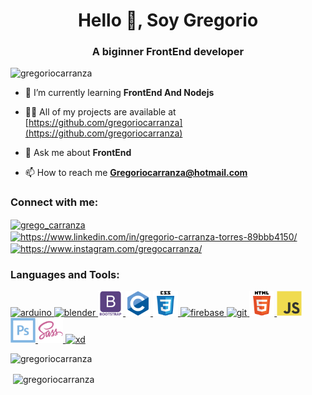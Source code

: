 <h1 align="center">Hello 👋, Soy Gregorio</h1>
<h3 align="center">A biginner FrontEnd developer</h3>

<p align="left"> <img src="https://komarev.com/ghpvc/?username=gregoriocarranza&label=Profile%20views&color=0e75b6&style=flat" alt="gregoriocarranza" /> </p>

- 🌱 I’m currently learning **FrontEnd And Nodejs**

- 👨‍💻 All of my projects are available at [https://github.com/gregoriocarranza](https://github.com/gregoriocarranza)

- 💬 Ask me about **FrontEnd**

- 📫 How to reach me **Gregoriocarranza@hotmail.com**

<h3 align="left">Connect with me:</h3>
<p align="left">
<a href="https://twitter.com/grego_carranza" target="blank"><img align="center" src="https://raw.githubusercontent.com/rahuldkjain/github-profile-readme-generator/master/src/images/icons/Social/twitter.svg" alt="grego_carranza" height="30" width="40" /></a>
<a href="https://linkedin.com/in/https://www.linkedin.com/in/gregorio-carranza-torres-89bbb4150/" target="blank"><img align="center" src="https://raw.githubusercontent.com/rahuldkjain/github-profile-readme-generator/master/src/images/icons/Social/linked-in-alt.svg" alt="https://www.linkedin.com/in/gregorio-carranza-torres-89bbb4150/" height="30" width="40" /></a>
<a href="https://instagram.com/https://www.instagram.com/gregocarranza/" target="blank"><img align="center" src="https://raw.githubusercontent.com/rahuldkjain/github-profile-readme-generator/master/src/images/icons/Social/instagram.svg" alt="https://www.instagram.com/gregocarranza/" height="30" width="40" /></a>
</p>

<h3 align="left">Languages and Tools:</h3>
<p align="left"> <a href="https://www.arduino.cc/" target="_blank"> <img src="https://cdn.worldvectorlogo.com/logos/arduino-1.svg" alt="arduino" width="40" height="40"/> </a> <a href="https://www.blender.org/" target="_blank"> <img src="https://download.blender.org/branding/community/blender_community_badge_white.svg" alt="blender" width="40" height="40"/> </a> <a href="https://getbootstrap.com" target="_blank"> <img src="https://raw.githubusercontent.com/devicons/devicon/master/icons/bootstrap/bootstrap-plain-wordmark.svg" alt="bootstrap" width="40" height="40"/> </a> <a href="https://www.cprogramming.com/" target="_blank"> <img src="https://raw.githubusercontent.com/devicons/devicon/master/icons/c/c-original.svg" alt="c" width="40" height="40"/> </a> <a href="https://www.w3schools.com/css/" target="_blank"> <img src="https://raw.githubusercontent.com/devicons/devicon/master/icons/css3/css3-original-wordmark.svg" alt="css3" width="40" height="40"/> </a> <a href="https://firebase.google.com/" target="_blank"> <img src="https://www.vectorlogo.zone/logos/firebase/firebase-icon.svg" alt="firebase" width="40" height="40"/> </a> <a href="https://git-scm.com/" target="_blank"> <img src="https://www.vectorlogo.zone/logos/git-scm/git-scm-icon.svg" alt="git" width="40" height="40"/> </a> <a href="https://www.w3.org/html/" target="_blank"> <img src="https://raw.githubusercontent.com/devicons/devicon/master/icons/html5/html5-original-wordmark.svg" alt="html5" width="40" height="40"/> </a> <a href="https://developer.mozilla.org/en-US/docs/Web/JavaScript" target="_blank"> <img src="https://raw.githubusercontent.com/devicons/devicon/master/icons/javascript/javascript-original.svg" alt="javascript" width="40" height="40"/> </a> <a href="https://www.photoshop.com/en" target="_blank"> <img src="https://raw.githubusercontent.com/devicons/devicon/master/icons/photoshop/photoshop-line.svg" alt="photoshop" width="40" height="40"/> </a> <a href="https://sass-lang.com" target="_blank"> <img src="https://raw.githubusercontent.com/devicons/devicon/master/icons/sass/sass-original.svg" alt="sass" width="40" height="40"/> </a> <a href="https://www.adobe.com/products/xd.html" target="_blank"> <img src="https://cdn.worldvectorlogo.com/logos/adobe-xd.svg" alt="xd" width="40" height="40"/> </a> </p>

<p><img align="left" src="https://github-readme-stats.vercel.app/api/top-langs?username=gregoriocarranza&show_icons=true&locale=en&layout=compact" alt="gregoriocarranza" /></p>
<br>
<p>&nbsp;<img align="center" src="https://github-readme-stats.vercel.app/api?username=gregoriocarranza&show_icons=true&locale=en" alt="gregoriocarranza" /></p>
